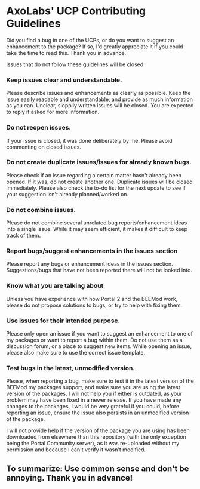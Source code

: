 # AxoLabs' UCP Contributing Guidelines
Did you find a bug in one of the UCPs, or do you want to suggest an enhancement to the package? If so, I'd greatly appreciate it if you could take the time to read this. Thank you in advance.

Issues that do not follow these guidelines will be closed.

### Keep issues clear and understandable.
Please describe issues and enhancements as clearly as possible. Keep the issue easily readable and understandable, and provide as much information as you can. Unclear, sloppily written issues will be closed.
You are expected to reply if asked for more information. 

### Do not reopen issues.
If your issue is closed, it was done deliberately by me. Please avoid commenting on closed issues.

### Do not create duplicate issues/issues for already known bugs.
Please check if an issue regarding a certain matter hasn't already been opened. If it was, do not create another one. Duplicate issues will be closed immediately. Please also check the to-do list for the next update to see if your suggestion isn't already planned/worked on.

### Do not combine issues.
Please do not combine several unrelated bug reports/enhancement ideas into a single issue. While it may seem efficient, it makes it difficult to keep track of them.

### Report bugs/suggest enhancements in the issues section
Please report any bugs or enhancement ideas in the issues section. Suggestions/bugs that have not been reported there will not be looked into.

### Know what you are talking about
Unless you have experience with how Portal 2 and the BEEMod work, please do not propose solutions to bugs, or try to help with fixing them.

### Use issues for their intended purpose.
Please only open an issue if you want to suggest an enhancement to one of my packages or want to report a bug within them. Do not use them as a discussion forum, or a place to suggest new items. While opening an issue, please also make sure to use the correct issue template.

### Test bugs in the latest, unmodified version.
Please, when reporting a bug, make sure to test it in the latest version of the BEEMod my packages support, and make sure you are using the latest version of the packages. I will not help you if either is outdated, as your problem may have been fixed in a newer release. If you have made any changes to the packages, I would be very grateful if you could, before reporting an issue, ensure the issue also persists in an unmodified version of the package.

I will not provide help if the version of the package you are using has been downloaded from elsewhere than this repository (with the only exception being the Portal Community server), as it was re-uploaded without my permission and because I can't verify it wasn't modified.

## To summarize: Use common sense and don't be annoying. Thank you in advance!
